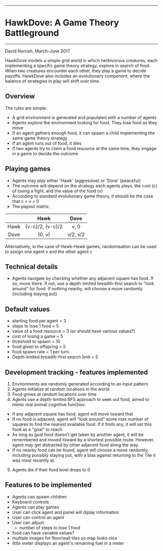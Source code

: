 ************************************
# HawkDove: A Game Theory Battleground
************************************
David Norrish, March-June 2017

HawkDove models a simple grid world in which herbivorous creatures, each implementing a specific game theory strategy,
explore in search of food. When two creatures encounter each other, they play a game to decide payoffs.
HawkDove also includes an evolutionary component, where the balance of strategies in play will shift over time.

## Overview
The rules are simple:

* A grid environment is generated and populated with a number of agents
* Agents explore the environment looking for food. They lose food as they move
* If an agent gathers enough food, it can spawn a child implementing the same game theory strategy
* If an agent runs out of food, it dies
* If two agents try to claim a food resource at the same time, they engage in a game to decide the outcome

## Playing games
* Agents may play either 'Hawk' (aggressive) or 'Dove' (peaceful)
* The outcome will depend on the strategy each agents plays, the cost (c) of losing a fight, and the value of the food (v)
* According to standard evolutionary game theory, it should be the case that c > v > 0
* The payout matrix:

|      |  Hawk            | Dove     
|:----:|:----------------:|:--------:
| Hawk | (v-c)/2, (v-c)/2 | v, 0     
| Dove | (0, v)           | v/2, v/2 

Alternatively, in the case of Hawk-Hawk games, randomisation can be used to assign one agent v and the other agent c

## Technical details
* Agents navigate by checking whether any adjacent square has food. If so, move there. If not, use a depth-limited 
breadth-first search to "look around" for food. If nothing nearby, will choose a move randomly
(including staying put)  

## Default values
* starting food per agent = 3
* steps to lose 1 food = 5
* value of a food resource = 3 (or should have various values?)
* cost of losing a game = 5
* threshold to spawn = 10
* food given to offspring = 5
* food spawn rate = 1 per turn
* Depth-limited breadth-first search limit = 5

## Development tracking - features implemented
1. Environments are randomly generated according to an input pattern
2. Agents initialize at random locations in the world
3. Food grows at random locations over time
4. Agents use a depth-limited BFS approach to seek out food, aimed to mimic real animal cognitive function:
  - If any adjacent square has food, agent will move toward that
  - If no food is adjacent, agent will "look around" some max number of squares to find the nearest available food. 
    If it finds any, it will set this food as a "goal" to reach
  - As long as goal food doesn't get taken by another agent, it will be remembered and moved toward by a shortest possible
    route. However, agent may get distracted by other adjacent food along the way.
  - If no nearby food can be found, agent will choose a move randomly, including possibly staying put, with a bias against
    returning to the Tile it was most recently at.
5. Agents die if their food level drops to 0

## Features to be implemented
* Agents can spawn children
* Keyboard controls
* Agents can play games
* User can click agent and panel will diplay information
* User can control an agent
* User can adjust:
  * number of steps to lose 1 food  
* food can have variable values?
* multiple images for floor/wall tiles so map looks nice 
* little meter displays an agent's remaining fuel in a meter
